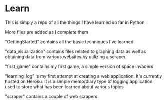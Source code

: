 # Learn
This is simply a repo of all the things I have learned so far in Python

More files are added as I complete them


"GettingStarted" contains all the basic techniques I've learned

"data_visualization" contains files related to graphing data as well as obtaining data from various websites by
utilizing a scraper.

"first_game" contains my first game, a simple version of space invaders

"learning_log" is my first attempt at creating a web application. It's currently hosted on Heroku. It is a simple
memo/diary type of logging application used to store what has been learned about various topics

"scraper" contains a couple of web scrapers
